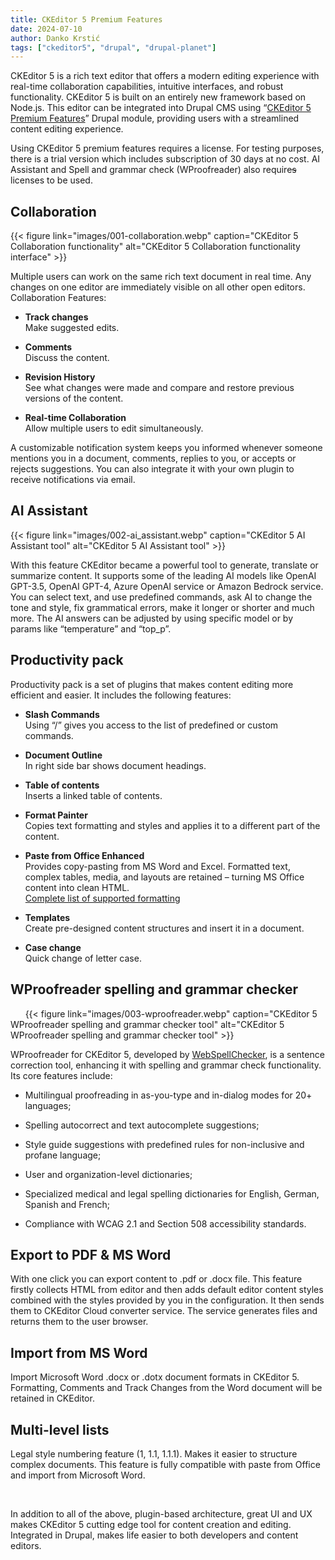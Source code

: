```yaml
---
title: CKEditor 5 Premium Features
date: 2024-07-10
author: Danko Krstić
tags: ["ckeditor5", "drupal", "drupal-planet"]
---
```

CKEditor 5 is a rich text editor that offers a modern editing experience with real-time collaboration capabilities, intuitive interfaces, and robust functionality. CKEditor 5 is built on an entirely new framework based on Node.js. This editor can be integrated into Drupal CMS using “[CKEditor 5 Premium Features](https://www.drupal.org/project/ckeditor5_premium_features)” Drupal module, providing users with a streamlined content editing experience.

Using CKEditor 5 premium features requires a license. For testing purposes, there is a trial version which includes subscription of 30 days at no cost. AI Assistant and Spell and grammar check (WProofreader) also require~~s~~ licenses to be used.

## Collaboration
{{< figure link="images/001-collaboration.webp" caption="CKEditor 5 Collaboration functionality" alt="CKEditor 5 Collaboration functionality interface" >}}

Multiple users can work on the same rich text document in real time. Any changes on one editor are immediately visible on all other open editors. Collaboration Features:

- **Track changes**  
Make suggested edits.

- **Comments**  
Discuss the content.

- **Revision History**  
See what changes were made and compare and restore previous versions of the content.

- **Real-time Collaboration**  
Allow multiple users to edit simultaneously.

A customizable notification system keeps you informed whenever someone mentions you in a document, comments, replies to you, or accepts or rejects suggestions. You can also integrate it with your own plugin to receive notifications via email.

## AI Assistant
{{< figure link="images/002-ai_assistant.webp" caption="CKEditor 5 AI Assistant tool" alt="CKEditor 5 AI Assistant tool" >}}

With this feature CKEditor became a powerful tool to generate, translate or summarize content. It supports some of the leading AI models like OpenAI GPT-3.5, OpenAI GPT-4, Azure OpenAI service or Amazon Bedrock service. You can select text, and use predefined commands, ask AI to change the tone and style, fix grammatical errors, make it longer or shorter and much more. The AI answers can be adjusted by using specific model or by params like “temperature” and “top_p”.

## Productivity pack

Productivity pack is a set of plugins that makes content editing more efficient and easier. It includes the following features:

- **Slash Commands**  
Using “/” gives you access to the list of predefined or custom commands.

- **Document Outline**  
In right side bar shows document headings.

- **Table of contents**  
Inserts a linked table of contents.

- **Format Painter**  
Copies text formatting and styles and applies it to a different part of the content.

- **Paste from Office Enhanced**  
Provides copy-pasting from MS Word and Excel. Formatted text, complex tables, media, and layouts are retained – turning MS Office content into clean HTML.  
[Complete list of supported formatting](https://ckeditor.com/docs/ckeditor5/latest/features/pasting/paste-from-office-enhanced.html)

- **Templates**  
Create pre-designed content structures and insert it in a document.

- **Case change**  
Quick change of letter case.

## WProofreader spelling and grammar checker
&nbsp;
&nbsp;
&nbsp;
{{< figure link="images/003-wproofreader.webp" caption="CKEditor 5 WProofreader spelling and grammar checker tool" alt="CKEditor 5 WProofreader spelling and grammar checker tool" >}}

WProofreader for CKEditor 5, developed by [WebSpellChecker](https://webspellchecker.com/), is a sentence correction tool, enhancing it with spelling and grammar check functionality. Its core features include:

- Multilingual proofreading in as-you-type and in-dialog modes for 20+ languages;

- Spelling autocorrect and text autocomplete suggestions;

- Style guide suggestions with predefined rules for non-inclusive and profane language;

- User and organization-level dictionaries;

- Specialized medical and legal spelling dictionaries for English, German, Spanish and French;

- Compliance with WCAG 2.1 and Section 508 accessibility standards.

## Export to PDF & MS Word

With one click you can export content to .pdf or .docx file. This feature firstly collects HTML from editor and then adds default editor content styles combined with the styles provided by you in the configuration. It then sends them to CKEditor Cloud converter service. The service generates files and returns them to the user browser. 

## Import from MS Word
Import Microsoft Word .docx or .dotx document formats in CKEditor 5. Formatting, Comments and Track Changes from the Word document will be retained in CKEditor. 

## Multi-level lists
Legal style numbering feature (1, 1.1, 1.1.1). Makes it easier to structure complex documents. This feature is fully compatible with paste from Office and import from Microsoft Word.


&nbsp;
&nbsp;
&nbsp;
&nbsp;
&nbsp;
&nbsp;

In addition to all of the above, plugin-based architecture, great UI and UX makes CKEditor 5 cutting edge tool for content creation and editing. Integrated in Drupal, makes life easier to both developers and content editors.